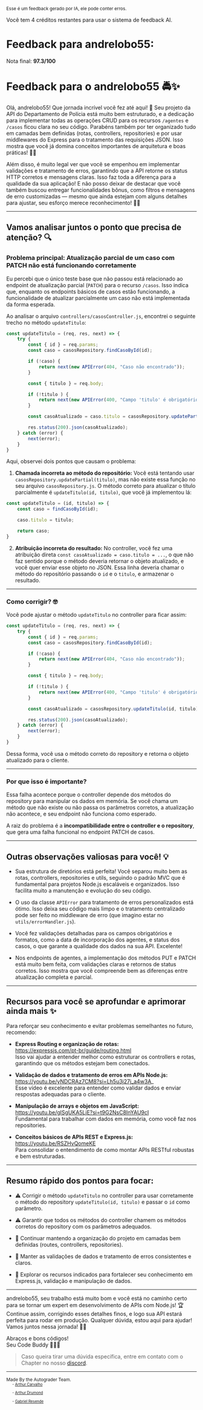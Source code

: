<sup>Esse é um feedback gerado por IA, ele pode conter erros.</sup>

Você tem 4 créditos restantes para usar o sistema de feedback AI.

# Feedback para andrelobo55:

Nota final: **97.3/100**

# Feedback para o andrelobo55 🚔✨

Olá, andrelobo55! Que jornada incrível você fez até aqui! 🎉 Seu projeto da API do Departamento de Polícia está muito bem estruturado, e a dedicação para implementar todas as operações CRUD para os recursos `/agentes` e `/casos` ficou clara no seu código. Parabéns também por ter organizado tudo em camadas bem definidas (rotas, controllers, repositories) e por usar middlewares do Express para o tratamento das requisições JSON. Isso mostra que você já domina conceitos importantes de arquitetura e boas práticas! 👏👏

Além disso, é muito legal ver que você se empenhou em implementar validações e tratamento de erros, garantindo que a API retorne os status HTTP corretos e mensagens claras. Isso faz toda a diferença para a qualidade da sua aplicação! E não posso deixar de destacar que você também buscou entregar funcionalidades bônus, como filtros e mensagens de erro customizadas — mesmo que ainda estejam com alguns detalhes para ajustar, seu esforço merece reconhecimento! 🚀💪

---

## Vamos analisar juntos o ponto que precisa de atenção? 🔍

### Problema principal: Atualização parcial de um caso com PATCH não está funcionando corretamente

Eu percebi que o único teste base que não passou está relacionado ao endpoint de atualização parcial (`PATCH`) para o recurso `/casos`. Isso indica que, enquanto os endpoints básicos de casos estão funcionando, a funcionalidade de atualizar parcialmente um caso não está implementada da forma esperada.

Ao analisar o arquivo `controllers/casosController.js`, encontrei o seguinte trecho no método `updateTitulo`:

```js
const updateTitulo = (req, res, next) => {
    try {
        const { id } = req.params;
        const caso = casosRepository.findCasoById(id);

        if (!caso) {
            return next(new APIError(404, "Caso não encontrado"));
        }

        const { titulo } = req.body;

        if (!titulo ) {
            return next(new APIError(400, "Campo 'titulo' é obrigatório"));
        }

        const casoAtualizado = caso.titulo = casosRepository.updatePartial(titulo);

        res.status(200).json(casoAtualizado);
    } catch (error) {
        next(error);
    }
}
```

Aqui, observei dois pontos que causam o problema:

1. **Chamada incorreta ao método do repositório:** Você está tentando usar `casosRepository.updatePartial(titulo)`, mas não existe essa função no seu arquivo `casosRepository.js`. O método correto para atualizar o título parcialmente é `updateTitulo(id, titulo)`, que você já implementou lá:

```js
const updateTitulo = (id, titulo) => {
    const caso = findCasoById(id);

    caso.titulo = titulo;

    return caso;
}
```

2. **Atribuição incorreta do resultado:** No controller, você fez uma atribuição direta `const casoAtualizado = caso.titulo = ...`, o que não faz sentido porque o método deveria retornar o objeto atualizado, e você quer enviar esse objeto no JSON. Essa linha deveria chamar o método do repositório passando o `id` e o `titulo`, e armazenar o resultado.

---

### Como corrigir? 🤓

Você pode ajustar o método `updateTitulo` no controller para ficar assim:

```js
const updateTitulo = (req, res, next) => {
    try {
        const { id } = req.params;
        const caso = casosRepository.findCasoById(id);

        if (!caso) {
            return next(new APIError(404, "Caso não encontrado"));
        }

        const { titulo } = req.body;

        if (!titulo ) {
            return next(new APIError(400, "Campo 'titulo' é obrigatório"));
        }

        const casoAtualizado = casosRepository.updateTitulo(id, titulo);

        res.status(200).json(casoAtualizado);
    } catch (error) {
        next(error);
    }
}
```

Dessa forma, você usa o método correto do repository e retorna o objeto atualizado para o cliente.

---

### Por que isso é importante?

Essa falha acontece porque o controller depende dos métodos do repository para manipular os dados em memória. Se você chama um método que não existe ou não passa os parâmetros corretos, a atualização não acontece, e seu endpoint não funciona como esperado.

A raiz do problema é a **incompatibilidade entre o controller e o repository**, que gera uma falha funcional no endpoint PATCH de casos.

---

## Outras observações valiosas para você! 💡

- Sua estrutura de diretórios está perfeita! Você separou muito bem as rotas, controllers, repositories e utils, seguindo o padrão MVC que é fundamental para projetos Node.js escaláveis e organizados. Isso facilita muito a manutenção e evolução do seu código.

- O uso da classe `APIError` para tratamento de erros personalizados está ótimo. Isso deixa seu código mais limpo e o tratamento centralizado pode ser feito no middleware de erro (que imagino estar no `utils/errorHandler.js`).

- Você fez validações detalhadas para os campos obrigatórios e formatos, como a data de incorporação dos agentes, e status dos casos, o que garante a qualidade dos dados na sua API. Excelente!

- Nos endpoints de agentes, a implementação dos métodos PUT e PATCH está muito bem feita, com validações claras e retornos de status corretos. Isso mostra que você compreende bem as diferenças entre atualização completa e parcial.

---

## Recursos para você se aprofundar e aprimorar ainda mais ✨

Para reforçar seu conhecimento e evitar problemas semelhantes no futuro, recomendo:

- **Express Routing e organização de rotas:**  
  https://expressjs.com/pt-br/guide/routing.html  
  Isso vai ajudar a entender melhor como estruturar os controllers e rotas, garantindo que os métodos estejam bem conectados.

- **Validação de dados e tratamento de erros em APIs Node.js:**  
  https://youtu.be/yNDCRAz7CM8?si=Lh5u3j27j_a4w3A_  
  Esse vídeo é excelente para entender como validar dados e enviar respostas adequadas para o cliente.

- **Manipulação de arrays e objetos em JavaScript:**  
  https://youtu.be/glSgUKA5LjE?si=t9G2NsC8InYAU9cI  
  Fundamental para trabalhar com dados em memória, como você faz nos repositories.

- **Conceitos básicos de APIs REST e Express.js:**  
  https://youtu.be/RSZHvQomeKE  
  Para consolidar o entendimento de como montar APIs RESTful robustas e bem estruturadas.

---

## Resumo rápido dos pontos para focar:

- ⚠️ Corrigir o método `updateTitulo` no controller para usar corretamente o método do repository `updateTitulo(id, titulo)` e passar o `id` como parâmetro.

- ⚠️ Garantir que todos os métodos do controller chamem os métodos corretos do repository com os parâmetros adequados.

- 🎯 Continuar mantendo a organização do projeto em camadas bem definidas (routes, controllers, repositories).

- 🎯 Manter as validações de dados e tratamento de erros consistentes e claros.

- 🚀 Explorar os recursos indicados para fortalecer seu conhecimento em Express.js, validação e manipulação de dados.

---

andrelobo55, seu trabalho está muito bom e você está no caminho certo para se tornar um expert em desenvolvimento de APIs com Node.js! 🏆 Continue assim, corrigindo esses detalhes finos, e logo sua API estará perfeita para rodar em produção. Qualquer dúvida, estou aqui para ajudar! Vamos juntos nessa jornada! 💙👊

Abraços e bons códigos!  
Seu Code Buddy 🕵️‍♂️✨

> Caso queira tirar uma dúvida específica, entre em contato com o Chapter no nosso [discord](https://discord.gg/DryuHVnz).



---
<sup>Made By the Autograder Team.</sup><br>&nbsp;&nbsp;&nbsp;&nbsp;<sup><sup>- [Arthur Carvalho](https://github.com/ArthurCRodrigues)</sup></sup><br>&nbsp;&nbsp;&nbsp;&nbsp;<sup><sup>- [Arthur Drumond](https://github.com/drumondpucminas)</sup></sup><br>&nbsp;&nbsp;&nbsp;&nbsp;<sup><sup>- [Gabriel Resende](https://github.com/gnvr29)</sup></sup>
